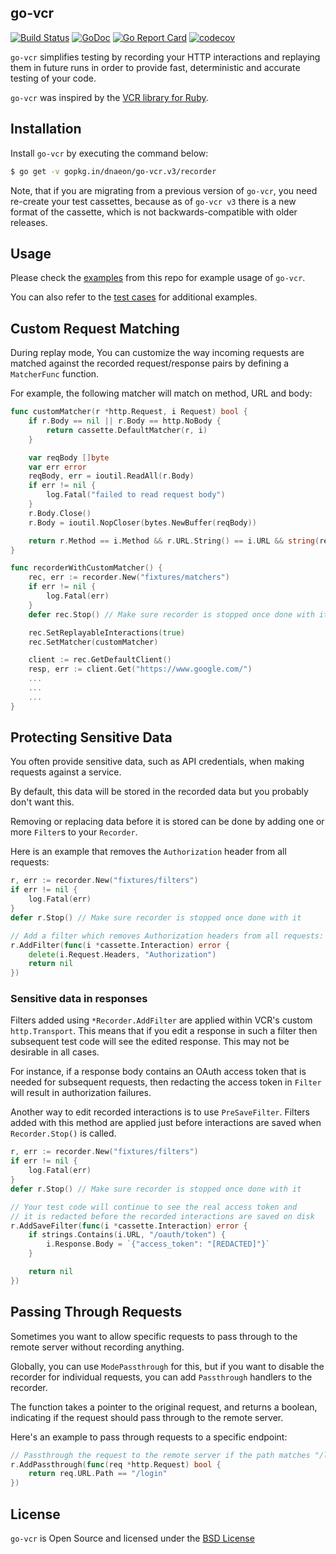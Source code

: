 ## go-vcr

[![Build Status](https://github.com/dnaeon/go-vcr/actions/workflows/test.yaml/badge.svg)](https://github.com/dnaeon/go-vcr/actions/workflows/test.yaml/badge.svg)
[![GoDoc](https://pkg.go.dev/github.com/dnaeon/go-vcr/v3)](https://pkg.go.dev/github.com/dnaeon/go-vcr/v3)
[![Go Report Card](https://goreportcard.com/badge/github.com/dnaeon/go-vcr)](https://goreportcard.com/report/github.com/dnaeon/go-vcr)
[![codecov](https://codecov.io/gh/dnaeon/go-vcr/branch/master/graph/badge.svg)](https://codecov.io/gh/dnaeon/go-vcr)

`go-vcr` simplifies testing by recording your HTTP interactions and
replaying them in future runs in order to provide fast, deterministic
and accurate testing of your code.

`go-vcr` was inspired by the [VCR library for Ruby](https://github.com/vcr/vcr).

## Installation

Install `go-vcr` by executing the command below:

```bash
$ go get -v gopkg.in/dnaeon/go-vcr.v3/recorder
```

Note, that if you are migrating from a previous version of `go-vcr`,
you need re-create your test cassettes, because as of `go-vcr v3`
there is a new format of the cassette, which is not
backwards-compatible with older releases.

## Usage

Please check the [examples](./examples) from this repo for example
usage of `go-vcr`.

You can also refer to the [test cases](./recorder/recorder_test.go)
for additional examples.

## Custom Request Matching

During replay mode, You can customize the way incoming requests are
matched against the recorded request/response pairs by defining a
`MatcherFunc` function.

For example, the following matcher will match on method, URL and body:

```go
func customMatcher(r *http.Request, i Request) bool {
	if r.Body == nil || r.Body == http.NoBody {
		return cassette.DefaultMatcher(r, i)
	}

	var reqBody []byte
	var err error
	reqBody, err = ioutil.ReadAll(r.Body)
	if err != nil {
		log.Fatal("failed to read request body")
	}
	r.Body.Close()
	r.Body = ioutil.NopCloser(bytes.NewBuffer(reqBody))

	return r.Method == i.Method && r.URL.String() == i.URL && string(reqBody) == i.Body
}

func recorderWithCustomMatcher() {
	rec, err := recorder.New("fixtures/matchers")
	if err != nil {
		log.Fatal(err)
	}
	defer rec.Stop() // Make sure recorder is stopped once done with it

	rec.SetReplayableInteractions(true)
	rec.SetMatcher(customMatcher)

	client := rec.GetDefaultClient()
	resp, err := client.Get("https://www.google.com/")
	...
	...
	...
}
```

## Protecting Sensitive Data

You often provide sensitive data, such as API credentials, when making
requests against a service.

By default, this data will be stored in the recorded data but you
probably don't want this.

Removing or replacing data before it is stored can be done by adding
one or more `Filter`s to your `Recorder`.

Here is an example that removes the `Authorization` header from all
requests:

```go
r, err := recorder.New("fixtures/filters")
if err != nil {
	log.Fatal(err)
}
defer r.Stop() // Make sure recorder is stopped once done with it

// Add a filter which removes Authorization headers from all requests:
r.AddFilter(func(i *cassette.Interaction) error {
    delete(i.Request.Headers, "Authorization")
    return nil
})
```

### Sensitive data in responses 

Filters added using `*Recorder.AddFilter` are applied within VCR's
custom `http.Transport`. This means that if you edit a response in
such a filter then subsequent test code will see the edited
response. This may not be desirable in all cases.

For instance, if a response body contains an OAuth access token that
is needed for subsequent requests, then redacting the access token in
`Filter` will result in authorization failures.

Another way to edit recorded interactions is to use
`PreSaveFilter`. Filters added with this method are applied just
before interactions are saved when `Recorder.Stop()` is called.

```go
r, err := recorder.New("fixtures/filters")
if err != nil {
	log.Fatal(err)
}
defer r.Stop() // Make sure recorder is stopped once done with it

// Your test code will continue to see the real access token and
// it is redacted before the recorded interactions are saved on disk
r.AddSaveFilter(func(i *cassette.Interaction) error {
    if strings.Contains(i.URL, "/oauth/token") {
        i.Response.Body = `{"access_token": "[REDACTED]"}`
    }

    return nil
})
```

## Passing Through Requests

Sometimes you want to allow specific requests to pass through to the
remote server without recording anything.

Globally, you can use `ModePassthrough` for this, but if you want to
disable the recorder for individual requests, you can add
`Passthrough` handlers to the recorder.

The function takes a pointer to the original request, and returns a
boolean, indicating if the request should pass through to the remote
server.

Here's an example to pass through requests to a specific endpoint:

```go
// Passthrough the request to the remote server if the path matches "/login".
r.AddPassthrough(func(req *http.Request) bool {
    return req.URL.Path == "/login"
})
```

## License

`go-vcr` is Open Source and licensed under the
[BSD License](http://opensource.org/licenses/BSD-2-Clause)

